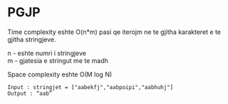 # PGJP

Time complexity eshte O(n*m) pasi qe iterojm ne te gjitha karakteret e te gjitha stringjeve.

n - eshte numri i stringjeve <br/>
m - gjatesia e stringut me te madh

Space complexity eshte O(M log N)

```
Input : stringjet = ["aabekfj","aabpoipi","aabhuhj"]
Output : “aab”
```
